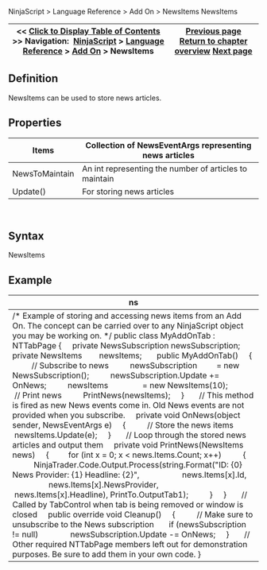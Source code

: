 ﻿
NinjaScript \> Language Reference \> Add On \> NewsItems
NewsItems

| \<\< [Click to Display Table of Contents](newsitems.md) \>\> **Navigation:**     [NinjaScript](ninjascript-1.md) \> [Language Reference](language_reference_wip-1.md) \> [Add On](add_on-1.md) \> NewsItems | [Previous page](marketdepth-1.md) [Return to chapter overview](add_on-1.md) [Next page](newssubscription-1.md) |
| --- | --- |

## Definition
NewsItems can be used to store news articles.
 
## Properties
| Items | Collection of NewsEventArgs representing news articles |
| --- | --- |
| NewsToMaintain | An int representing the number of articles to maintain |
| Update() | For storing news articles |

 
## Syntax
NewsItems

## Example
| ns |
| --- |
| /\* Example of storing and accessing news items from an Add On. The concept can be carried over to any NinjaScript object you may be working on. \*/ public class MyAddOnTab : NTTabPage {      private NewsSubscription newsSubscription;      private NewsItems        newsItems;        public MyAddOnTab()      {           // Subscribe to news           newsSubscription         \= new NewsSubscription();           newsSubscription.Update \+\= OnNews;           newsItems                \= new NewsItems(10\);             // Print news           PrintNews(newsItems);      }        // This method is fired as new News events come in. Old News events are not provided when you subscribe.      private void OnNews(object sender, NewsEventArgs e)      {           // Store the news items           newsItems.Update(e);      }        // Loop through the stored news articles and output them      private void PrintNews(NewsItems news)      {          for (int x \= 0; x \< news.Items.Count; x\+\+)           {                NinjaTrader.Code.Output.Process(string.Format("ID: {0} News Provider: {1} Headline: {2}",                     news.Items\[x].Id,                     news.Items\[x].NewsProvider,                     news.Items\[x].Headline), PrintTo.OutputTab1\);           }      }        // Called by TabControl when tab is being removed or window is closed      public override void Cleanup()      {           // Make sure to unsubscribe to the News subscription         if (newsSubscription !\= null)                newsSubscription.Update \-\= OnNews;      }        // Other required NTTabPage members left out for demonstration purposes. Be sure to add them in your own code. } |


